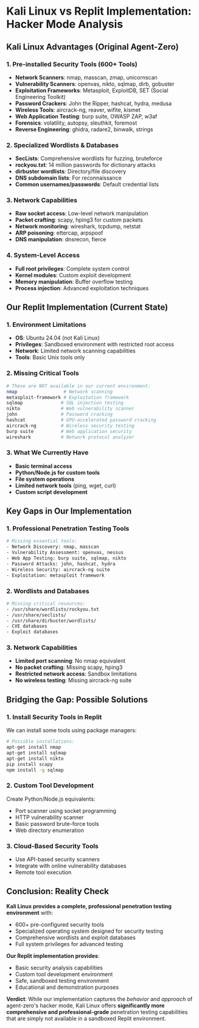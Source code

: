 # Kali Linux vs Replit Implementation: Hacker Mode Analysis

## Kali Linux Advantages (Original Agent-Zero)

### 1. **Pre-installed Security Tools (600+ Tools)**
- **Network Scanners**: nmap, masscan, zmap, unicornscan
- **Vulnerability Scanners**: openvas, nikto, sqlmap, dirb, gobuster
- **Exploitation Frameworks**: Metasploit, ExploitDB, SET (Social Engineering Toolkit)
- **Password Crackers**: John the Ripper, hashcat, hydra, medusa
- **Wireless Tools**: aircrack-ng, reaver, wifite, kismet
- **Web Application Testing**: burp suite, OWASP ZAP, w3af
- **Forensics**: volatility, autopsy, sleuthkit, foremost
- **Reverse Engineering**: ghidra, radare2, binwalk, strings

### 2. **Specialized Wordlists & Databases**
- **SecLists**: Comprehensive wordlists for fuzzing, bruteforce
- **rockyou.txt**: 14 million passwords for dictionary attacks
- **dirbuster wordlists**: Directory/file discovery
- **DNS subdomain lists**: For reconnaissance
- **Common usernames/passwords**: Default credential lists

### 3. **Network Capabilities**
- **Raw socket access**: Low-level network manipulation
- **Packet crafting**: scapy, hping3 for custom packets
- **Network monitoring**: wireshark, tcpdump, netstat
- **ARP poisoning**: ettercap, arpspoof
- **DNS manipulation**: dnsrecon, fierce

### 4. **System-Level Access**
- **Full root privileges**: Complete system control
- **Kernel modules**: Custom exploit development
- **Memory manipulation**: Buffer overflow testing
- **Process injection**: Advanced exploitation techniques

## Our Replit Implementation (Current State)

### 1. **Environment Limitations**
- **OS**: Ubuntu 24.04 (not Kali Linux)
- **Privileges**: Sandboxed environment with restricted root access
- **Network**: Limited network scanning capabilities
- **Tools**: Basic Unix tools only

### 2. **Missing Critical Tools**
```bash
# These are NOT available in our current environment:
nmap                 # Network scanning
metasploit-framework # Exploitation framework
sqlmap              # SQL injection testing
nikto               # Web vulnerability scanner
john                # Password cracking
hashcat             # GPU-accelerated password cracking
aircrack-ng         # Wireless security testing
burp suite          # Web application security
wireshark           # Network protocol analyzer
```

### 3. **What We Currently Have**
- **Basic terminal access**
- **Python/Node.js for custom tools**
- **File system operations**
- **Limited network tools** (ping, wget, curl)
- **Custom script development**

## Key Gaps in Our Implementation

### 1. **Professional Penetration Testing Tools**
```bash
# Missing essential tools:
- Network Discovery: nmap, masscan
- Vulnerability Assessment: openvas, nessus
- Web App Testing: burp suite, sqlmap, nikto
- Password Attacks: john, hashcat, hydra
- Wireless Security: aircrack-ng suite
- Exploitation: metasploit framework
```

### 2. **Wordlists and Databases**
```bash
# Missing critical resources:
- /usr/share/wordlists/rockyou.txt
- /usr/share/seclists/
- /usr/share/dirbuster/wordlists/
- CVE databases
- Exploit databases
```

### 3. **Network Capabilities**
- **Limited port scanning**: No nmap equivalent
- **No packet crafting**: Missing scapy, hping3
- **Restricted network access**: Sandbox limitations
- **No wireless testing**: Missing aircrack-ng suite

## Bridging the Gap: Possible Solutions

### 1. **Install Security Tools in Replit**
We can install some tools using package managers:
```bash
# Possible installations:
apt-get install nmap
apt-get install sqlmap
apt-get install nikto
pip install scapy
npm install -g sqlmap
```

### 2. **Custom Tool Development**
Create Python/Node.js equivalents:
- Port scanner using socket programming
- HTTP vulnerability scanner
- Basic password brute-force tools
- Web directory enumeration

### 3. **Cloud-Based Security Tools**
- Use API-based security scanners
- Integrate with online vulnerability databases
- Remote tool execution

## Conclusion: Reality Check

**Kali Linux provides a complete, professional penetration testing environment** with:
- 600+ pre-configured security tools
- Specialized operating system designed for security testing
- Comprehensive wordlists and exploit databases
- Full system privileges for advanced testing

**Our Replit implementation provides**:
- Basic security analysis capabilities
- Custom tool development environment
- Safe, sandboxed testing environment
- Educational and demonstration purposes

**Verdict**: While our implementation captures the *behavior* and *approach* of agent-zero's hacker mode, Kali Linux offers **significantly more comprehensive and professional-grade** penetration testing capabilities that are simply not available in a sandboxed Replit environment.